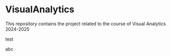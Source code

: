 # VisualAnalytics
This repository contains the project related to the course of Visual Analytics 2024-2025

test 


abc
